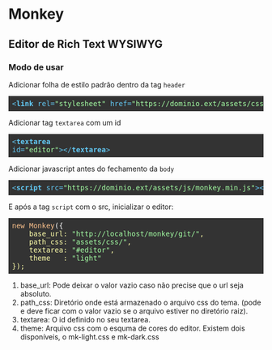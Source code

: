 <h1>Monkey</h1>
<h2>Editor de Rich Text WYSIWYG</h2>


<h3>Modo de usar</h3>
Adicionar folha de estilo padrão dentro da tag <code>header</code><br>
<pre style="display: block; overflow-x: auto; padding: 0.5em; background: rgb(51, 51, 51); color: rgb(255, 255, 255);"><span style="color: rgb(98, 200, 243);">&lt;<span style="font-weight: 700;">link</span> <span>rel</span>=<span style="color: rgb(162, 252, 162);">"stylesheet"</span> href=<span style="color: rgb(162, 252, 162);">"https://dominio.ext/assets/css/monkey.min.css"</span> /&gt;</span></pre>

Adicionar tag <code>textarea</code> com um id<br>
        <pre style="display: block; overflow-x: auto; padding: 0.5em; background: rgb(51, 51, 51); color: rgb(255, 255, 255);"><span style="color: rgb(98, 200, 243);">&lt;<span style="font-weight: 700;">textarea</span> id=<span style="color: rgb(162, 252, 162);">"editor"</span>&gt;</span><span style="color: rgb(98, 200, 243);">&lt;/<span style="font-weight: 700;">textarea</span>&gt;</span></pre>

Adicionar javascript antes do fechamento da <code>body</code><br>
<pre style="display: block; overflow-x: auto; padding: 0.5em; background: rgb(51, 51, 51); color: rgb(255, 255, 255);"><span style="color: rgb(98, 200, 243);">&lt;<span style="font-weight: 700;">script</span> src=<span style="color: rgb(162, 252, 162);">"https://dominio.ext/assets/js/monkey.min.js"</span>&gt;</span><span style="color: rgb(98, 200, 243);">&lt;/<span style="font-weight: 700;">script</span>&gt;</span></pre>

E após a tag <code>script</code> com o src, inicializar o editor:<br>
<pre style="display: block; overflow-x: auto; padding: 0.5em; background: rgb(51, 51, 51); color: rgb(255, 255, 255);"><span style="color: rgb(252, 194, 140);">new Monkey</span>({
    <span style="color: rgb(255, 255, 170);">base_url: <span style="color: rgb(162, 252, 162);">"http://localhost/monkey/git/"</span>,
    path_css: <span style="color: rgb(162, 252, 162);">"assets/css/"</span>,
    textarea: <span style="color: rgb(162, 252, 162);">"#editor"</span>,
    theme   : <span style="color: rgb(162, 252, 162);">"light"</span>
});     
</pre>  

<ol>
    <li>base_url: Pode deixar o valor vazio caso não precise que o url seja absoluto.</li>
    <li>path_css: Diretório onde está armazenado o arquivo css do tema. (pode e deve ficar com o valor vazio se o arquivo estiver no diretório raiz).</li>
    <li>textarea: O id definido no seu textarea.</li>
    <li>theme: Arquivo css com o esquma de cores do editor. Existem dois disponíveis, o mk-light.css e mk-dark.css</li>
</ol>
